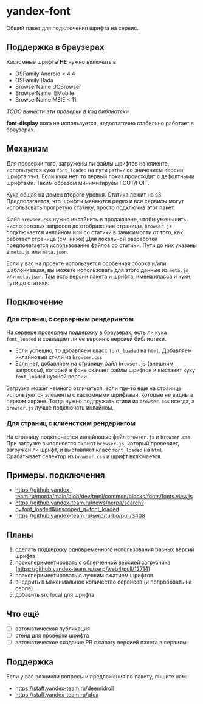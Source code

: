 # yandex-font

Общий пакет для подключения шрифта на сервис.

## Поддержка в браузерах
Кастомные шрифты **НЕ** нужно включать в
* OSFamily Android < 4.4
* OSFamily Bada
* BrowserName UCBrowser
* BrowserName IEMobile
* BrowserName MSIE < 11

*TODO вынести эти проверки в код библиотеки*

**font-display** пока не используется, недостаточно стабильно работает в браузерах.

## Механизм

Для проверки того, загружены ли файлы шрифтов на клиенте, используется кука `font_loaded` на пути `path=/` со значением версии
шрифта `YSv1`.
Если куки нет, то первый показ происходит с дефолтными шрифтами. Таким образом минимизируем FOUT/FOIT.

Кука общая на домен второго уровня. Статика лежит на s3. Предполагается, что шрифты меняются редко и все сервисы могут использовать
прогретую статику, просто подключив этот пакет.

Файл `browser.css` нужно инлайнить в продакшене, чтобы уменьшить число сетевых запросов до отображения страницы. `browser.js` подключается инлайном или со статики в зависимости от того, как работает страница (см. ниже) 
Для локальной разработки предполагается использование файлов со статики. Пути до них указаны в `meta.js` или `meta.json`.

Если у вас на проекте используется особенная сборка и/или шаблонизация, вы можете использовать для этого данные из
`meta.js` или `meta.json`. Там есть версии пакета и шрифта, имена класса и куки, пути до статики.

## Подключение

### Для страниц с серверным рендерингом

На сервере проверяем поддержку в браузерах, есть ли кука `font_loaded` и совпадает ли ее версия с версией библиотеки.
* Если успешно, то добавляем класс `font_loaded` на `html`. Добавляем инлайновый стили из `browser.css`
* Если нет, добавляем на страницу файл `browser.js` (внешним запросом), который в фоне скачает файлы шрифтов и выставит куку `font_loaded` нужной версии. 

Загрузка может немного отличаться, если где-то еще на странице используются элементы с кастомными шрифтами, которые не видны в первом экране. Тогда
нужно подгружать стили из `browser.css` всегда, а `browser.js` лучше подключать инлайном.

### Для страниц с клиенстким рендерингом

На страницу подключается инлайновые файл `browser.js` и `browser.css`.
При загрузке выполняется скрипт `browser.js`, который проверяет, загружен ли шрифт, и выставляет класс `font_loaded` на `html`.
Срабатывает селектор из `browser.css` и шрифт включается.

## Примеры. подключения
* https://github.yandex-team.ru/morda/main/blob/dev/tmpl/common/blocks/fonts/fonts.view.js
* https://github.yandex-team.ru/news/nerpa/search?q=font_loaded&unscoped_q=font_loaded
* https://github.yandex-team.ru/serp/turbo/pull/3408

## Планы

1. сделать поддержку одновременного использования разных версий шрифта.
1. поэкспериментировать с облегченной версией загрузчика (https://github.yandex-team.ru/serp/web4/pull/12714)
1. поэкспериментировать с лучшим сжатием шрифтов
1. внедрить в максимальное количество сервисов (и попробовать на серпе)
1. добавить src local для шрифта

## Что ещё

- [ ] автоматическая публикация
- [ ] стенд для проверки шрифта
- [ ] автоматическое создание PR с canary версией пакета в сервисы

## Поддержка
 Если у вас возникли вопросы и предложения по пакету, пишите нам:

- https://staff.yandex-team.ru/deemidroll
- https://staff.yandex-team.ru/qfox
